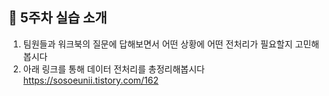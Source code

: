 ## 🌼 5주차 실습 소개
1. 팀원들과 워크북의 질문에 답해보면서 어떤 상황에 어떤 전처리가 필요할지 고민해봅시다
2. 아래 링크를 통해 데이터 전처리를 총정리해봅시다
https://sosoeunii.tistory.com/162
